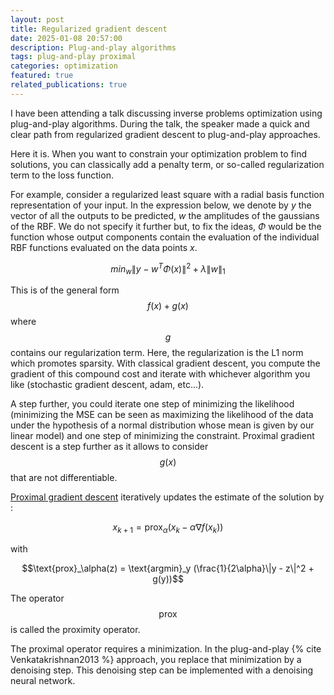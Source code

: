 ```yaml
---
layout: post
title: Regularized gradient descent
date: 2025-01-08 20:57:00
description: Plug-and-play algorithms
tags: plug-and-play proximal
categories: optimization
featured: true
related_publications: true
---
```


I have been attending a talk discussing inverse problems optimization using
plug-and-play algorithms. During the talk, the speaker made a quick and clear
path from regularized gradient descent to plug-and-play approaches.

Here it is. When you want to constrain your optimization problem to find
solutions, you can classically add a penalty term, or so-called regularization
term to the loss function.

For example, consider a regularized least square with a radial basis function
representation of your input. In the expression below, we denote by $y$ the
vector of all the outputs to be predicted, $w$ the amplitudes of the gaussians
of the RBF. We do not specify it further but, to fix the ideas, $\Phi$ would be
the function whose output components contain the evaluation of the individual
RBF functions evaluated on the data points $x$.

$$
min_w \|y - w^T \Phi(x)\|^2 + \lambda \|w\|_1
$$

This is of the general form $$f(x) + g(x)$$ where $$g$$ contains our regularization
term. Here, the regularization is the L1 norm which promotes sparsity. With classical gradient descent, you compute the gradient of this compound cost
and iterate with whichever algorithm you like (stochastic gradient descent, adam, etc...).

A step further, you could iterate one step of minimizing the likelihood
(minimizing the MSE can be seen as maximizing the likelihood of the data under
the hypothesis of a normal distribution whose mean is given by our linear
model) and one step of minimizing the constraint. Proximal gradient descent is a
step further as it allows to consider $$g(x)$$ that are not differentiable.

[Proximal gradient descent](https://en.wikipedia.org/wiki/Proximal_gradient_methods_for_learning) iteratively updates the estimate of the solution by :

$$x_{k+1} = \text{prox}_\alpha(x_k - \alpha \nabla f(x_k))$$

with 

$$\text{prox}_\alpha(z) = \text{argmin}_y (\frac{1}{2\alpha}\|y - z\|^2 + g(y))$$

The operator $$\text{prox}$$ is called the proximity operator.

The proximal operator requires a minimization. In the plug-and-play {% cite Venkatakrishnan2013 %} approach,
you replace that minimization by a denoising step. This denoising step can be
implemented with a denoising neural network.
